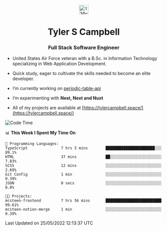 <p align="center">
<a href="https://www.linkedin.com/in/t36campbell" target="blank"><img align="center" src="https://ik.imagekit.io/t36campbell/Portfolio/linkedin.png.original_m8bbGgPh6.png" alt="t36campbell" height="30" width="30" /></a>
</p>
<h1 align="center">Tyler S Campbell</h1>
<h3 align="center">Full Stack Software Engineer</h3>

* United States Air Force veteran with a B.Sc. in Information Technology specializing in Web Application Development. 

* Quick study, eager to cultivate the skills needed to become an elite developer.

* I’m currently working on [periodic-table-api](https://github.com/t36campbell/periodic-table-api)

* I’m experimenting with **Nest, Next and Nuxt**

* All of my projects are available at [https://tylercampbell.space/](https://tylercampbell.space/)

<!--START_SECTION:waka-->
![Code Time](http://img.shields.io/badge/Code%20Time-1%2C635%20hrs%2058%20mins-blue)

📊 **This Week I Spent My Time On** 

```text
💬 Programming Languages: 
TypeScript               7 hrs 5 mins        ██████████████████████░░░   89.1% 
HTML                     37 mins             ██░░░░░░░░░░░░░░░░░░░░░░░   7.83% 
SCSS                     12 mins             ░░░░░░░░░░░░░░░░░░░░░░░░░   2.69% 
Git Config               1 min               ░░░░░░░░░░░░░░░░░░░░░░░░░   0.39% 
JSON                     0 secs              ░░░░░░░░░░░░░░░░░░░░░░░░░   0.0%

🐱‍💻 Projects: 
mcsteen-frontend         7 hrs 56 mins       █████████████████████████   99.61% 
mcsteen-notion-merge     1 min               ░░░░░░░░░░░░░░░░░░░░░░░░░   0.39%

```


 Last Updated on 25/05/2022 12:13:37 UTC
<!--END_SECTION:waka-->
